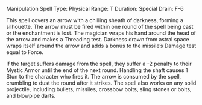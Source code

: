 Manipulation Spell
Type:  Physical
Range: T
Duration: Special
Drain: F-6

This spell covers an arrow with a chilling sheath of darkness, forming a silhouette. The arrow must be fired within one round of the spell being cast or the enchantment is lost. The magician wraps his hand around the head of the arrow and makes a Threading test. Darkness drawn from astral space wraps itself around the arrow and adds a bonus to the missile’s Damage test equal to Force.

If the target suffers damage from the spell, they suffer a -2 penalty to their Mystic Armor until the end of the next round. Handling the shaft causes 1 Stun to the character who fires it. The arrow is consumed by the spell, crumbling to dust the round after it strikes. The spell also works on any solid projectile, including bullets, missiles, crossbow bolts, sling stones or bolts, and blowpipe darts.